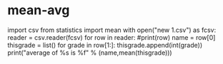 # mean-avg
import csv
from statistics import mean
with open("new 1.csv") as fcsv:
    reader = csv.reader(fcsv)
    for row in reader:
        #print(row)
        name = row[0]
        thisgrade = list()
        for grade in row[1:]:
            thisgrade.append(int(grade)) 
        print("average of %s is %f" % (name,mean(thisgrade)))
